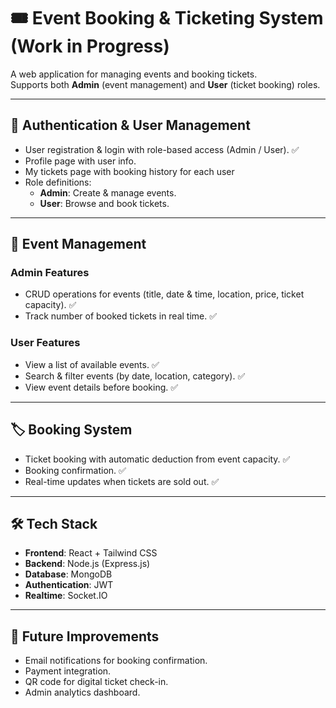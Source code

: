 # 🎟️ Event Booking & Ticketing System (Work in Progress)

A web application for managing events and booking tickets.  
Supports both **Admin** (event management) and **User** (ticket booking) roles.

---

## 🔑 Authentication & User Management
- User registration & login with role-based access (Admin / User). :white_check_mark: 
- Profile page with user info.
- My tickets page with booking history for each user
- Role definitions:
  - **Admin**: Create & manage events. 
  - **User**: Browse and book tickets.

---

## 🎤 Event Management
### Admin Features
- CRUD operations for events (title, date & time, location, price, ticket capacity). :white_check_mark: 
- Track number of booked tickets in real time. :white_check_mark: 

### User Features
- View a list of available events. :white_check_mark: 
- Search & filter events (by date, location, category). :white_check_mark: 
- View event details before booking. :white_check_mark:  

---

## 🏷️ Booking System
- Ticket booking with automatic deduction from event capacity. :white_check_mark: 
- Booking confirmation. :white_check_mark: 
- Real-time updates when tickets are sold out. :white_check_mark: 

---

## 🛠 Tech Stack
- **Frontend**: React + Tailwind CSS  
- **Backend**: Node.js (Express.js)  
- **Database**: MongoDB
- **Authentication**: JWT  
- **Realtime**: Socket.IO 

---

## 🔮 Future Improvements
- Email notifications for booking confirmation.
- Payment integration.
- QR code for digital ticket check-in.
- Admin analytics dashboard.
